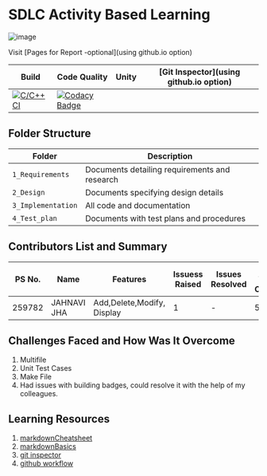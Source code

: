 # SDLC Activity Based Learning

![image](https://user-images.githubusercontent.com/80762665/114990936-a71f1280-9eb6-11eb-8be0-4c09e00d47d6.png)


Visit [Pages for Report -optional](using github.io option)

Build | Code Quality | Unity | [Git Inspector](using github.io option)
------|----------|-------|--------------
[![C/C++ CI](https://github.com/259782/Mini_Project/actions/workflows/c-cpp.yml/badge.svg)](https://github.com/259782/Mini_Project/actions/workflows/c-cpp.yml)| [![Codacy Badge](https://app.codacy.com/project/badge/Grade/ad8986d99bb344c5b54e87a63227464a)](https://www.codacy.com/gh/259782/Mini_Project/dashboard?utm_source=github.com&amp;utm_medium=referral&amp;utm_content=259782/Mini_Project&amp;utm_campaign=Badge_Grade)


## Folder Structure
Folder             | Description
-------------------| -----------------------------------------
`1_Requirements`   | Documents detailing requirements and research
`2_Design`         | Documents specifying design details
`3_Implementation` | All code and documentation
`4_Test_plan`      | Documents with test plans and procedures

## Contributors List and Summary

PS No. |  Name   |    Features    | Issuess Raised |Issues Resolved|No Test Cases|Test Case Pass
-------|---------|----------------|----------------|---------------|-------------|--------------
259782 | JAHNAVI JHA  | Add,Delete,Modify, Display    |  1  |   - |5  | 5     


## Challenges Faced and How Was It Overcome

1. Multifile 
2. Unit Test Cases
3. Make File
4. Had issues with building badges, could resolve it with the help of my colleagues.

## Learning Resources
1. [markdownCheatsheet](https://github.com/adam-p/markdown-here/wiki/Markdown-Cheatsheet)
2. [markdownBasics](https://guides.github.com/features/mastering-markdown/)
3. [git inspector](https://github.com/ejwa/gitinspector.git)
4. [github workflow](https://docs.github.com/en/actions/learn-github-action)

